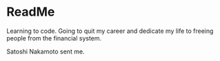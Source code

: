 # ReadMe
Learning to code.  Going to quit my career and dedicate my life to freeing people from the financial system.


Satoshi Nakamoto sent me.
